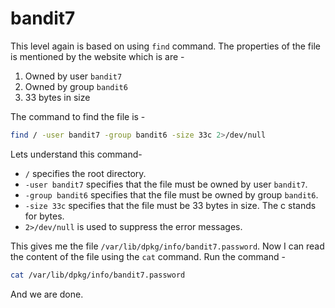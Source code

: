 # bandit7
This level again is based on using `find` command. The properties of the file is mentioned by the website which is are -

1. Owned by user `bandit7`
2. Owned by group `bandit6`
3. 33 bytes in size

The command to find the file is -

```bash
find / -user bandit7 -group bandit6 -size 33c 2>/dev/null
```

Lets understand this command-
* `/` specifies the root directory.
* `-user bandit7` specifies that the file must be owned by user `bandit7`.
* `-group bandit6` specifies that the file must be owned by group `bandit6`.
* `-size 33c` specifies that the file must be 33 bytes in size. The c stands for bytes.
* `2>/dev/null` is used to suppress the error messages.

This gives me the file `/var/lib/dpkg/info/bandit7.password`. Now I can read the content of the file using the `cat` command. Run the command -

```bash
cat /var/lib/dpkg/info/bandit7.password
```
And we are done.